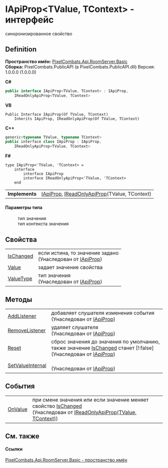 # IApiProp&lt;TValue, TContext&gt; - интерфейс


синхронизированное свойство



## Definition
**Пространство имён:** <a href="299769b5-0515-f682-c4bd-afa5af18175d">PixelCombats.Api.RoomServer.Basic</a>  
**Сборка:** PixelCombats.PublicAPI (в PixelCombats.PublicAPI.dll) Версия: 1.0.0.0 (1.0.0.0)

**C#**
``` C#
public interface IApiProp<TValue, TContext> : IApiProp, 
	IReadOnlyApiProp<TValue, TContext>

```
**VB**
``` VB
Public Interface IApiProp(Of TValue, TContext)
	Inherits IApiProp, IReadOnlyApiProp(Of TValue, TContext)
```
**C++**
``` C++
generic<typename TValue, typename TContext>
public interface class IApiProp : IApiProp, 
	IReadOnlyApiProp<TValue, TContext>
```
**F#**
``` F#
type IApiProp<'TValue, 'TContext> = 
    interface
        interface IApiProp
        interface IReadOnlyApiProp<'TValue, 'TContext>
    end
```

<table><tr><td><strong>Implements</strong></td><td><a href="7d106efd-edb4-c43e-0d5c-52ebd8f383c5">IApiProp</a>, <a href="3491a9bf-ac4b-6dbc-dc95-ecabe916c8b0">IReadOnlyApiProp</a>(TValue, TContext)</td></tr>
</table>



#### Параметры типа
<dl><dt /><dd>тип значения</dd><dt /><dd>тип контекста значения</dd></dl>

## Свойства
<table>
<tr>
<td><a href="06a5c82e-8042-0bf2-3e50-bb84e55bf7bb">IsChanged</a></td>
<td>если истина, то значение задано<br />(Унаследован от <a href="7d106efd-edb4-c43e-0d5c-52ebd8f383c5">IApiProp</a>)</td></tr>
<tr>
<td><a href="887cad5d-366b-6b65-e9eb-cfad9fcf9109">Value</a></td>
<td>задает значение свойства</td></tr>
<tr>
<td><a href="87437bd8-e432-c785-3955-c0c61aff0026">ValueType</a></td>
<td>тип значения<br />(Унаследован от <a href="7d106efd-edb4-c43e-0d5c-52ebd8f383c5">IApiProp</a>)</td></tr>
</table>

## Методы
<table>
<tr>
<td><a href="99c822db-8909-bfba-e4d8-1c3937018f75">AddListener</a></td>
<td>добавляет слушателя изменения события<br />(Унаследован от <a href="7d106efd-edb4-c43e-0d5c-52ebd8f383c5">IApiProp</a>)</td></tr>
<tr>
<td><a href="51ae08cd-de8e-3404-0315-02d93f38273d">RemoveListener</a></td>
<td>удаляет слушателя<br />(Унаследован от <a href="7d106efd-edb4-c43e-0d5c-52ebd8f383c5">IApiProp</a>)</td></tr>
<tr>
<td><a href="0c8ed19e-e17e-9ee5-bc6e-2a5db36a3757">Reset</a></td>
<td>сброс значения до значения по умолчанию, также значение <a href="06a5c82e-8042-0bf2-3e50-bb84e55bf7bb">IsChanged</a> станет [!:false]<br />(Унаследован от <a href="7d106efd-edb4-c43e-0d5c-52ebd8f383c5">IApiProp</a>)</td></tr>
<tr>
<td><a href="0ab8d382-fcf1-45e5-290f-c8af781fbe24">SetValueInternal</a></td>
<td><br />(Унаследован от <a href="7d106efd-edb4-c43e-0d5c-52ebd8f383c5">IApiProp</a>)</td></tr>
</table>

## События
<table>
<tr>
<td><a href="45c9dd71-5741-5e3d-ac69-78d9c2c68b77">OnValue</a></td>
<td>при смене значения или если значение меняет свойство <a href="06a5c82e-8042-0bf2-3e50-bb84e55bf7bb">IsChanged</a><br />(Унаследован от <a href="3491a9bf-ac4b-6dbc-dc95-ecabe916c8b0">IReadOnlyApiProp(TValue, TContext)</a>)</td></tr>
</table>

## См. также


#### Ссылки
<a href="299769b5-0515-f682-c4bd-afa5af18175d">PixelCombats.Api.RoomServer.Basic - пространство имён</a>  
